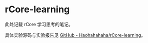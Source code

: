 # rCore-learning

此处记载 rCore 学习思考的笔记。

具体实验源码与实验报告见 [GitHub - Haohahahaha/rCore-learning](https://github.com/Haohahahaha/rCore-learning)。
